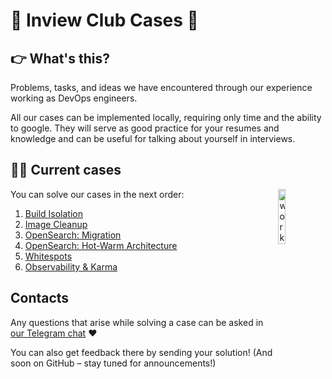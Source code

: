 # 💼 Inview Club Cases 💼

## 👉 What's this?

Problems, tasks, and ideas we have encountered through our experience working as DevOps engineers.

All our cases can be implemented locally, requiring only time and the ability to google. They will serve as good practice for your resumes and knowledge and can be useful for talking about yourself in interviews.

## 👨‍💻 Current cases

<img align="right" src="https://media0.giphy.com/media/v1.Y2lkPTc5MGI3NjExM3o5NzBrMHpyZ2ppYTdkZ29icWYwcm8xNGRkNzNnODZqcnB0YjYzMCZlcD12MV9pbnRlcm5hbF9naWZfYnlfaWQmY3Q9cw/1Pn9VCFR6LxWDJaTvq/giphy.gif" width="15%" alt="work"> 

You can solve our cases in the next order:

1. [Build Isolation](01-build-isolation/README.md)
2. [Image Cleanup](02-image-cleanup/README.md)
3. [OpenSearch: Migration ](03-opensearch-migration/README.md)
4. [OpenSearch: Hot-Warm Architecture](04-opensearch-hot-warm/README.md)
5. [Whitespots](05-whitespots/README.md)
6. [Observability & Karma](06-observability-karma/README.md)

## Contacts

Any questions that arise while solving a case can be asked in [our Telegram chat](https://t.me/+nSELCyIX8ltlNjU6) ❤️

You can also get feedback there by sending your solution! (And soon on GitHub – stay tuned for announcements!)
